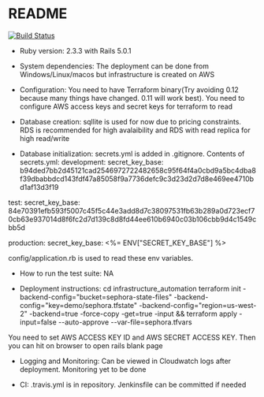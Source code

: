 # README
[![Build Status](https://travis-ci.org/deosha/sephora.svg?branch=master)](https://travis-ci.org/deosha/sephora)


* Ruby version: 2.3.3 with Rails 5.0.1

* System dependencies: The deployment can be done from Windows/Linux/macos but infrastructure is created on AWS

* Configuration: You need to have Terraform binary(Try avoiding 0.12 because many things have changed. 0.11 will work best). You need to configure AWS access keys and secret keys for terraform to read

* Database creation: sqllite is used for now due to pricing constraints. RDS is recommended for high avalaibility and RDS with read replica for high read/write

* Database initialization: secrets.yml is added in .gitignore. Contents of secrets.yml:
development:
  secret_key_base: b94ded7bb2d45121cad2546972722482658c95f64f4a0cbd9a5bc4dba8f39dbabbdcd143fdf47a85058f9a7736defc9c3d23d2d7d8e469ee4710bd1af13d3f19

test:
  secret_key_base: 84e70391efb593f5007c45f5c44e3add8d7c38097531fb63b289a0d723ecf70cb63e937014d8f6fc2d7d139c8d8fd44ee610b6940c03b106cbb9d4c1549cbb5d

production:
  secret_key_base: <%= ENV["SECRET_KEY_BASE"] %>

  config/application.rb is used to read these env variables.

* How to run the test suite: NA

* Deployment instructions:
cd infrastructure_automation
terraform init -backend-config="bucket=sephora-state-files" -backend-config="key=demo/sephora.tfstate" -backend-config="region=us-west-2" -backend=true -force-copy -get=true -input && terraform apply -input=false --auto-approve --var-file=sephora.tfvars

You need to set AWS ACCESS KEY ID and AWS SECRET ACCESS KEY. Then you can hit <instance-public-ip> on browser to open rails blank page

* Logging and Monitoring: Can be viewed in Cloudwatch logs after deployment. Monitoring yet to be done

* CI: .travis.yml is in repository. Jenkinsfile can be committed if needed



